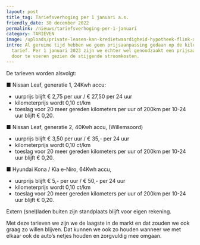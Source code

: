```yaml
---
layout: post
title_tag: Tariefsverhoging per 1 januari a.s.
friendly_date: 30 december 2022
permalink: /nieuws/tariefsverhoging-per-1-januari
category: TARIEVEN
image: /uploads/private-leasen-kan-kredietwaardigheid-hypotheek-flink-aantasten.jpg
intro: Al geruime tijd hebben we geen prijsaanpassing gedaan op de kilometer
  tarief. Per 1 januari 2023 zijn we echter wel genoodzaakt een prijsaanpassing
  door te voeren gezien de stijgende stroomkosten.
---
```

De tarieven worden alsvolgt:

■ Nissan Leaf, generatie 1, 24Kwh accu:
- uurprijs blijft € 2,75 per uur / € 27,50 per 24 uur
- kilometerprijs wordt 0,10 ct/km
- toeslag voor 20 meer gereden kilometers per uur of 200km per 10-24 uur blijft € 0,20.

■ Nissan Leaf, generatie 2, 40Kwh accu, (Willemsoord)
- uurprijs blijft € 3,50 per uur / € 35,- per 24 uur 
- kilometerprijs wordt 0,10 ct/km
- toeslag voor 20 meer gereden kilometers per uur of 200km per 10-24 uur blijft € 0,20.

■ Hyundai Kona / Kia e-Niro, 64Kwh accu, 
- uurprijs blijft € 5,- per uur / € 50,- per 24 uur 
- kilometerprijs wordt 0,10 ct/km
- toeslag voor 20 meer gereden kilometers per uur of 200km per 10-24 uur blijft € 0,20.

Extern (snel)laden buiten zijn standplaats blijft voor eigen rekening.

Met deze tarieven we zijn we de laagste in de markt en dat zouden we ook graag zo willen blijven. Dat kunnen we ook zo houden wanneer we met elkaar ook de auto’s netjes houden en zorgvuldig mee omgaan.